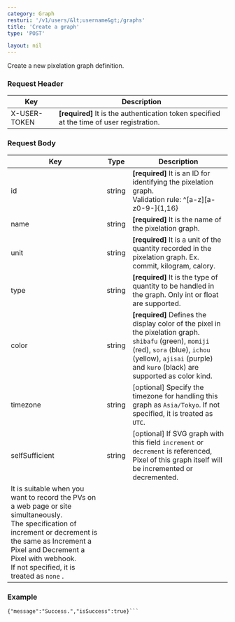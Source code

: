 ```yaml
---
category: Graph
resturi: '/v1/users/&lt;username&gt;/graphs'
title: 'Create a graph'
type: 'POST'

layout: nil
---
```


Create a new pixelation graph definition.

### Request Header

|Key|Description|
|---|---|
|X-USER-TOKEN|**[required]** It is the authentication token specified at the time of user registration.|


### Request Body

|Key|Type|Description|
|---|---|---|
|id|string|**[required]** It is an ID for identifying the pixelation graph.<br>Validation rule: ^[a-z][a-z0-9-]{1,16}|
|name|string|**[required]** It is the name of the pixelation graph.|
|unit|string|**[required]** It is a unit of the quantity recorded in the pixelation graph. Ex. commit, kilogram, calory.|
|type|string|**[required]** It is the type of quantity to be handled in the graph. Only int or float are supported.|
|color|string|**[required]** Defines the display color of the pixel in the pixelation graph.<br>`shibafu` (green), `momiji` (red), `sora` (blue), `ichou` (yellow), `ajisai` (purple) and `kuro` (black) are supported as color kind.|
|timezone|string|[optional] Specify the timezone for handling this graph as `Asia/Tokyo`. If not specified, it is treated as `UTC`.|
|selfSufficient|string|[optional] If SVG graph with this field `increment` or `decrement` is referenced, Pixel of this graph itself will be incremented or decremented.<br>
It is suitable when you want to record the PVs on a web page or site simultaneously.<br>The specification of increment or decrement is the same as Increment a Pixel and Decrement a Pixel with webhook.<br>If not specified, it is treated as `none` .|

### Example

```$ curl -X POST https://pixe.la/v1/users/a-know/graphs -H 'X-USER-TOKEN:thisissecret' -d '{"id":"test-graph","name":"graph-name","unit":"commit","type":"int","color":"shibafu","timezone":"Asia/Tokyo"}'
{"message":"Success.","isSuccess":true}```
